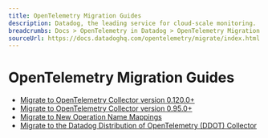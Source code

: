 ```yaml
---
title: OpenTelemetry Migration Guides
description: Datadog, the leading service for cloud-scale monitoring.
breadcrumbs: Docs > OpenTelemetry in Datadog > OpenTelemetry Migration Guides
sourceUrl: https://docs.datadoghq.com/opentelemetry/migrate/index.html
---
```


# OpenTelemetry Migration Guides

- [Migrate to OpenTelemetry Collector version 0.120.0+](https://docs.datadoghq.com/opentelemetry/migrate/collector_0_120_0)
- [Migrate to OpenTelemetry Collector version 0.95.0+](https://docs.datadoghq.com/opentelemetry/migrate/collector_0_95_0)
- [Migrate to New Operation Name Mappings](https://docs.datadoghq.com/opentelemetry/migrate/migrate_operation_names)
- [Migrate to the Datadog Distribution of OpenTelemetry (DDOT) Collector](https://docs.datadoghq.com/opentelemetry/migrate/ddot_collector)
